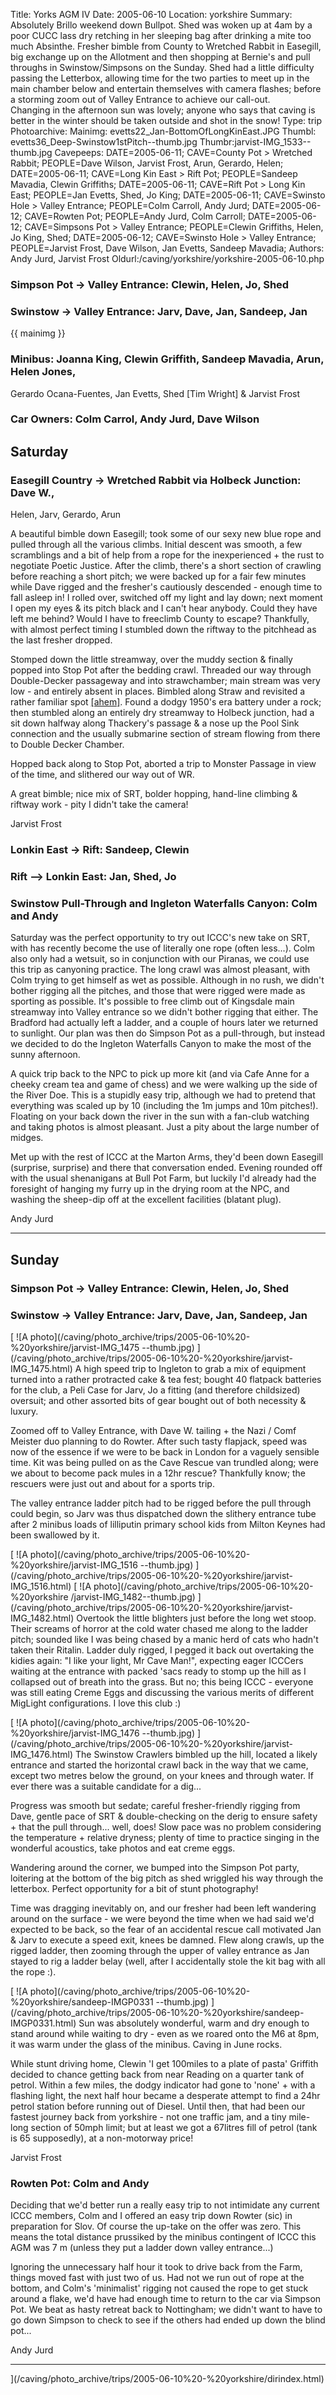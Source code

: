 Title: Yorks AGM IV
Date: 2005-06-10
Location: yorkshire
Summary: Absolutely Brillo weekend down Bullpot. Shed was woken up at 4am by a poor CUCC lass dry retching in her sleeping bag after drinking a mite too much Absinthe. Fresher bimble from County to Wretched Rabbit in Easegill, big exchange up on the Allotment and then shopping at Bernie's and pull throughs in Swinstow/Simpsons on the Sunday. Shed had a little difficulty passing the Letterbox, allowing time for the two parties to meet up in the main chamber below and entertain themselves with camera flashes; before a storming zoom out of Valley Entrance to achieve our call-out.<br>Changing in the afternoon sun was lovely; anyone who says that caving is better in the winter should be taken outside and shot in the snow!
Type: trip
Photoarchive:
Mainimg: evetts22_Jan-BottomOfLongKinEast.JPG
Thumbl: evetts36_Deep-Swinstow1stPitch--thumb.jpg
Thumbr:jarvist-IMG_1533--thumb.jpg
Cavepeeps: DATE=2005-06-11; CAVE=County Pot > Wretched Rabbit; PEOPLE=Dave Wilson, Jarvist Frost, Arun, Gerardo, Helen;
	   DATE=2005-06-11; CAVE=Long Kin East > Rift Pot; PEOPLE=Sandeep Mavadia, Clewin Griffiths;
	   DATE=2005-06-11; CAVE=Rift Pot > Long Kin East; PEOPLE=Jan Evetts, Shed, Jo King;
	   DATE=2005-06-11; CAVE=Swinsto Hole > Valley Entrance; PEOPLE=Colm Carroll, Andy Jurd;
	   DATE=2005-06-12; CAVE=Rowten Pot; PEOPLE=Andy Jurd, Colm Carroll;
	   DATE=2005-06-12; CAVE=Simpsons Pot > Valley Entrance; PEOPLE=Clewin Griffiths, Helen, Jo King, Shed;
	   DATE=2005-06-12; CAVE=Swinsto Hole > Valley Entrance; PEOPLE=Jarvist Frost, Dave Wilson, Jan Evetts, Sandeep Mavadia;
Authors: Andy Jurd, Jarvist Frost
Oldurl:/caving/yorkshire/yorkshire-2005-06-10.php

### Simpson Pot -&gt; Valley Entrance: Clewin, Helen, Jo, Shed

### Swinstow -&gt; Valley Entrance: Jarv, Dave, Jan, Sandeep, Jan

{{ mainimg }}

### Minibus: Joanna King, Clewin Griffith, Sandeep Mavadia, Arun, Helen Jones,
Gerardo Ocana-Fuentes, Jan Evetts, Shed [Tim Wright] &amp; Jarvist Frost

### Car Owners: Colm Carrol, Andy Jurd, Dave Wilson

## Saturday

### Easegill Country -&gt; Wretched Rabbit via Holbeck Junction: Dave W.,
Helen, Jarv, Gerardo, Arun

A beautiful bimble down Easegill; took some of our sexy new blue rope and
pulled through all the various climbs. Initial descent was smooth, a few
scramblings and a bit of help from a rope for the inexperienced + the rust to
negotiate Poetic Justice. After the climb, there's a short section of crawling
before reaching a short pitch; we were backed up for a fair few minutes while
Dave rigged and the fresher's cautiously descended - enough time to fall
asleep in! I rolled over, switched off my light and lay down; next moment I
open my eyes &amp; its pitch black and I can't hear anybody. Could they have
left me behind? Would I have to freeclimb County to escape? Thankfully, with
almost perfect timing I stumbled down the riftway to the pitchhead as the last
fresher dropped.

Stomped down the little streamway, over the muddy section &amp; finally popped
into Stop Pot after the bedding crawl. Threaded our way through Double-Decker
passageway and into strawchamber; main stream was very low - and entirely
absent in places. Bimbled along Straw and revisited a rather familiar spot
[[ahem]](/caving/old/yorkshire/yorkshire-2004-christmas-tour.php#29-arctic).
Found a dodgy 1950's era battery under a rock; then stumbled along an entirely
dry streamway to Holbeck junction, had a sit down halfway along Thackery's
passage &amp; a nose up the Pool Sink connection and the usually submarine
section of stream flowing from there to Double Decker Chamber.

Hopped back along to Stop Pot, aborted a trip to Monster Passage in view of
the time, and slithered our way out of WR.

A great bimble; nice mix of SRT, bolder hopping, hand-line climbing &amp;
riftway work - pity I didn't take the camera!

Jarvist Frost

### Lonkin East -&gt; Rift: Sandeep, Clewin

### Rift --&gt; Lonkin East: Jan, Shed, Jo

### Swinstow Pull-Through and Ingleton Waterfalls Canyon: Colm and Andy

Saturday was the perfect opportunity to try out ICCC's new take on SRT, with
has recently become the use of literally one rope (often less...). Colm also
only had a wetsuit, so in conjunction with our Piranas, we could use this trip
as canyoning practice. The long crawl was almost pleasant, with Colm trying to
get himself as wet as possible. Although in no rush, we didn't bother rigging
all the pitches, and those that were rigged were made as sporting as possible.
It's possible to free climb out of Kingsdale main streamway into Valley
entrance so we didn't bother rigging that either. The Bradford had actually
left a ladder, and a couple of hours later we returned to sunlight. Our plan
was then do Simpson Pot as a pull-through, but instead we decided to do the
Ingleton Waterfalls Canyon to make the most of the sunny afternoon.

A quick trip back to the NPC to pick up more kit (and via Cafe Anne for a
cheeky cream tea and game of chess) and we were walking up the side of the
River Doe. This is a stupidly easy trip, although we had to pretend that
everything was scaled up by 10 (including the 1m jumps and 10m pitches!).
Floating on your back down the river in the sun with a fan-club watching and
taking photos is almost pleasant. Just a pity about the large number of
midges.

Met up with the rest of ICCC at the Marton Arms, they'd been down Easegill
(surprise, surprise) and there that conversation ended. Evening rounded off
with the usual shenanigans at Bull Pot Farm, but luckily I'd already had the
foresight of hanging my furry up in the drying room at the NPC, and washing
the sheep-dip off at the excellent facilities (blatant plug).

Andy Jurd

* * *

## Sunday

### Simpson Pot -&gt; Valley Entrance: Clewin, Helen, Jo, Shed

### Swinstow -&gt; Valley Entrance: Jarv, Dave, Jan, Sandeep, Jan

[ ![A photo](/caving/photo_archive/trips/2005-06-10%20-%20yorkshire/jarvist-IMG_1475
--thumb.jpg) ](/caving/photo_archive/trips/2005-06-10%20-%20yorkshire/jarvist-
IMG_1475.html) A high speed trip to Ingleton to grab a mix of equipment turned
into a rather protracted cake &amp; tea fest; bought 40 flatpack batteries for
the club, a Peli Case for Jarv, Jo a fitting (and therefore childsized)
oversuit; and other assorted bits of gear bought out of both necessity &amp;
luxury.

Zoomed off to Valley Entrance, with Dave W. tailing + the Nazi / Comf Meister
duo planning to do Rowter. After such tasty flapjack, speed was now of the
essence if we were to be back in London for a vaguely sensible time. Kit was
being pulled on as the Cave Rescue van trundled along; were we about to become
pack mules in a 12hr rescue? Thankfully know; the rescuers were just out and
about for a sports trip.

The valley entrance ladder pitch had to be rigged before the pull through
could begin, so Jarv was thus dispatched down the slithery entrance tube after
2 minibus loads of lilliputin primary school kids from Milton Keynes had been
swallowed by it.

[ ![A photo](/caving/photo_archive/trips/2005-06-10%20-%20yorkshire/jarvist-IMG_1516
--thumb.jpg) ](/caving/photo_archive/trips/2005-06-10%20-%20yorkshire/jarvist-
IMG_1516.html) [ ![A photo](/caving/photo_archive/trips/2005-06-10%20-%20yorkshire
/jarvist-IMG_1482--thumb.jpg)
](/caving/photo_archive/trips/2005-06-10%20-%20yorkshire/jarvist-
IMG_1482.html) Overtook the little blighters just before the long wet stoop.
Their screams of horror at the cold water chased me along to the ladder pitch;
sounded like I was being chased by a manic herd of cats who hadn't taken their
Ritalin. Ladder duly rigged, I pegged it back out overtaking the kidies again:
"I like your light, Mr Cave Man!", expecting eager ICCCers waiting at the
entrance with packed 'sacs ready to stomp up the hill as I collapsed out of
breath into the grass. But no; this being ICCC - everyone was still eating
Creme Eggs and discussing the various merits of different MigLight
configurations. I love this club :)

[ ![A photo](/caving/photo_archive/trips/2005-06-10%20-%20yorkshire/jarvist-IMG_1476
--thumb.jpg) ](/caving/photo_archive/trips/2005-06-10%20-%20yorkshire/jarvist-
IMG_1476.html) The Swinstow Crawlers bimbled up the hill, located a likely
entrance and started the horizontal crawl back in the way that we came, except
two metres below the ground, on your knees and through water. If ever there
was a suitable candidate for a dig...

Progress was smooth but sedate; careful fresher-friendly rigging from Dave,
gentle pace of SRT &amp; double-checking on the derig to ensure safety + that
the pull through... well, does! Slow pace was no problem considering the
temperature + relative dryness; plenty of time to practice singing in the
wonderful acoustics, take photos and eat creme eggs.

Wandering around the corner, we bumped into the Simpson Pot party, loitering
at the bottom of the big pitch as shed wriggled his way through the letterbox.
Perfect opportunity for a bit of stunt photography!

Time was dragging inevitably on, and our fresher had been left wandering
around on the surface - we were beyond the time when we had said we'd expected
to be back, so the fear of an accidental rescue call motivated Jan &amp; Jarv
to execute a speed exit, knees be damned. Flew along crawls, up the rigged
ladder, then zooming through the upper of valley entrance as Jan stayed to rig
a ladder belay (well, after I accidentally stole the kit bag with all the rope
:).

[ ![A photo](/caving/photo_archive/trips/2005-06-10%20-%20yorkshire/sandeep-IMGP0331
--thumb.jpg) ](/caving/photo_archive/trips/2005-06-10%20-%20yorkshire/sandeep-
IMGP0331.html) Sun was absolutely wonderful, warm and dry enough to stand
around while waiting to dry - even as we roared onto the M6 at 8pm, it was
warm under the glass of the minibus. Caving in June rocks.

While stunt driving home, Clewin 'I get 100miles to a plate of pasta' Griffith
decided to chance getting back from near Reading on a quarter tank of petrol.
Within a few miles, the dodgy indicator had gone to 'none' + with a flashing
light, the next half hour became a desperate attempt to find a 24hr petrol
station before running out of Diesel. Until then, that had been our fastest
journey back from yorkshire - not one traffic jam, and a tiny mile-long
section of 50mph limit; but at least we got a 67litres fill of petrol (tank is
65 supposedly), at a non-motorway price!

Jarvist Frost

### Rowten Pot: Colm and Andy

Deciding that we'd better run a really easy trip to not intimidate any current
ICCC members, Colm and I offered an easy trip down Rowter (sic) in preparation
for Slov. Of course the up-take on the offer was zero. This means the total
distance prussiked by the minibus contingent of ICCC this AGM was 7 m (unless
they put a ladder down valley entrance...)

Ignoring the unnecessary half hour it took to drive back from the Farm, things
moved fast with just two of us. Had not we run out of rope at the bottom, and
Colm's 'minimalist' rigging not caused the rope to get stuck around a flake,
we'd have had enough time to return to the car via Simpson Pot. We beat as
hasty retreat back to Nottingham; we didn't want to have to go down Simpson to
check to see if the others had ended up down the blind pot...

Andy Jurd

* * *

](/caving/photo_archive/trips/2005-06-10%20-%20yorkshire/dirindex.html)
